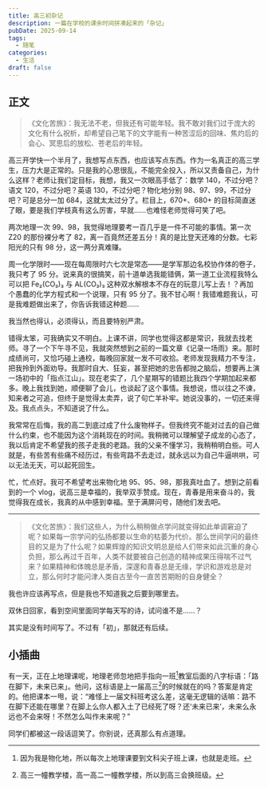 ```yaml
---
title: 高三初杂记
description: 一篇在学校的课余时间拼凑起来的「杂记」
pubDate: 2025-09-14
tags:
  - 随笔
categories:
  - 生活
draft: false
---
```

## 正文

>《文化苦旅》：我无法不老，但我还有可能年轻。我不敢对我们过于庞大的文化有什么祝析，却希望自己笔下的文字能有一种苦涩后的回味、焦灼后的会心、冥思后的放松、苍老后的年轻。

高三开学快一个半月了，我想写点东西，也应该写点东西。作为一名真正的高三学生，压力大是正常的。只是我的心思很乱，不能完全投入，所以又责备自己，为什么这样？老师让我们定目标，我想，我又一次眼高手低了：数学 140，不过分吧？语文 120，不过分吧？英语 130，不过分吧？物化地分别 98、97、99，不过分吧？可是总分一加 684，这就太太过分了。栏目上，670+、680+ 的目标简直迷了眼，要是我们学枝真有这么厉害，早就……也难怪老师觉得可笑了吧。

两次地理一次 99、98，我觉得地理要考一百几乎是一件不可能的事情。第一次 Z20 的那份裸分考了 82，离一百竟然还差五分！真的是比登天还难的分数。七彩阳光的只有 98 分，这一两分真难赚。

周一化学限时——现在每周限时六七次是常态——是学军那边名校协作体的卷子，我只考了 95 分。说来真的很搞笑，前十道单选我能错俩，第一道工业流程我特么可以把 Fe₂(CO₃)₃ 与 AL(CO₃)₃ 这种双水解根本不存在的玩意儿写上去！？再加个愚蠢的化学方程式和一个说理，只有 95 分了。我不甘心啊！我错难题我认，可是我难题做出来了，你告诉我错这种题……

我当然也得认，必须得认，而且要特别严肃。

错得太笨，可我确实又不明白。上课不讲，同学也觉得这都是常识，我就去找老师。寻了一个下午寻不见，我就突然想到之前的一篇文章《记录一场雨》来。那时成绩尚可，又恰巧碰上通校，每晚回家就一发不可收拾。老师发现我精力不专注，把我拎到外面劝导。我那时自大、狂妄，甚至把她的忠告都抛之脑后，想要再上演一场初中的「指点江山」。现在老实了，几个星期写的错题比我四个学期加起来都多。晚上我找到她，顺便聊了会儿，也谈起了这个事情。我想说，悟以往之不谏，知来者之可追，但终于是觉得太卖弄，说了句亡羊补牢。她说没事的，一切还来得及。我点点头，不知道说了什么。

我常常在后悔，我的高二到底过成了什么废物样子。但我终究不能对过去的自己做什么约束，也不能因为这个消耗现在的时间。我稍微可以理解望子成龙的心态了，我以后肯定不希望我的孩子走我的老路。我的父亲不懂学习，我稍稍明白些。可人就是，有些苦有些痛不经历过，有些弯路不去走过，就永远以为自己牛逼哄哄，可以无法无天，可以起死回生。

忙，忙点好。我可不希望考出来物化地 95、95、98，那我真吐血了。想到之前看到的一个 vlog，说高三是幸福的，我举双手赞成。现在，青春是用来奋斗的，我觉得我在成长，我真的从中感到幸福。至于满屏问号，随他们发去吧。

---

>《文化苦旅》：我们这些人，为什么稍稍做点学问就变得如此单调窘迫了呢？如果每一宗学问的弘扬都要以生命的枯萎为代价。那么世间学问的最终目的又是为了什么呢？如果辉煌的知识文明总是给人们带来如此沉重的身心负担，那么再过千百年，人类不就要被自己创造的精神成果压得喘不过气来？如果精神和体魄总是矛盾，深邃和青春总是无缘，学识和游戏总是对立，那么何时才能问津人类自古至今一直苦苦期盼的自身健全？

我也许应该再写点，但是我也不知道我之后要到哪里去。

双休日回家，看到空间里面同学每天写的诗，试问谁不是……？

其实是没有时间写了。不过有「初」，那就还有后续。

## 小插曲

有一天，正在上地理课呢，地理老师忽地把手指向一班[^1]教室后面的八字标语：「路在脚下，未来已来」。他问，这标语是上一届高三[^2]的时候就在的吗？答案是肯定的。他把课本一甩，说：“难怪上一届文科班考这么差，这毫无逻辑的话嘛：路不在脚下还能在哪里？在脚上么你人都入土了已经死了呀？还‘未来已来’，未来么永远也不会来呀！不然怎么叫作未来呢？”

同学们都被这一段话逗笑了。你别说，还真那么有点道理。

[^1]: 因为我是物化地，所以每次上地理课要到文科尖子班上课，也就是走班。

[^2]: 高三一幢教学楼，高一高二一幢教学楼，所以到高三会换班级。
